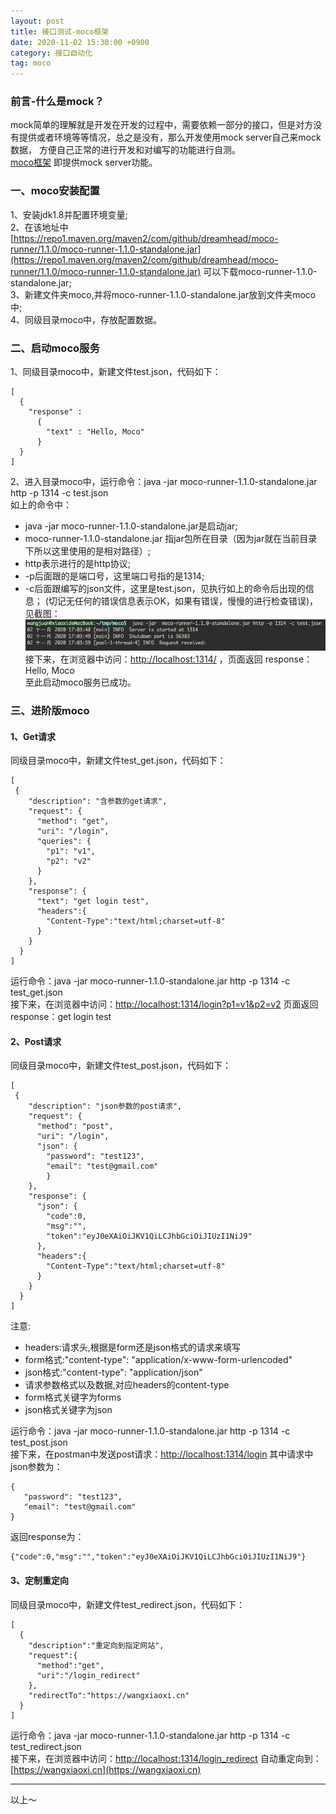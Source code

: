 ```yaml
---
layout: post
title: 接口测试-moco框架
date: 2020-11-02 15:30:00 +0900
category: 接口自动化
tag: moco
---
```


### 前言-什么是mock？
mock简单的理解就是开发在开发的过程中，需要依赖一部分的接口，但是对方没有提供或者环境等等情况，总之是没有，那么开发使用mock server自己来mock数据，
方便自己正常的进行开发和对编写的功能进行自测。\
[moco框架](https://github.com/dreamhead/moco) 即提供mock server功能。

### 一、moco安装配置
1、安装jdk1.8并配置环境变量;\
2、在该地址中[https://repo1.maven.org/maven2/com/github/dreamhead/moco-runner/1.1.0/moco-runner-1.1.0-standalone.jar](https://repo1.maven.org/maven2/com/github/dreamhead/moco-runner/1.1.0/moco-runner-1.1.0-standalone.jar)
可以下载moco-runner-1.1.0-standalone.jar;\
3、新建文件夹moco,并将moco-runner-1.1.0-standalone.jar放到文件夹moco中;\
4、同级目录moco中，存放配置数据。

### 二、启动moco服务
1、同级目录moco中，新建文件test.json，代码如下：
```
[
  {
    "response" :
      {
        "text" : "Hello, Moco"
      }
  }
]
```
2、进入目录moco中，运行命令：java -jar moco-runner-1.1.0-standalone.jar http -p 1314 -c test.json\
如上的命令中：
* java -jar moco-runner-1.1.0-standalone.jar是启动jar;
* moco-runner-1.1.0-standalone.jar 指jar包所在目录（因为jar就在当前目录下所以这里使用的是相对路径）;
* http表示进行的是http协议;
* -p后面跟的是端口号，这里端口号指的是1314;
* -c后面跟编写的json文件，这里是test.json，见执行如上的命令后出现的信息；
(切记无任何的错误信息表示OK，如果有错误，慢慢的进行检查错误)，见截图：
![image](/assets/img/cc/moco-1.png)
接下来，在浏览器中访问：[http://localhost:1314/](http://localhost:1314/) ，页面返回
response：Hello, Moco\
至此启动moco服务已成功。

### 三、进阶版moco
#### 1、Get请求
同级目录moco中，新建文件test_get.json，代码如下：
```
[
 {
    "description": "含参数的get请求",
    "request": {
      "method": "get",
      "uri": "/login",
      "queries": {
        "p1": "v1",
        "p2": "v2"
      }
    },
    "response": {
      "text": "get login test",
      "headers":{
        "Content-Type":"text/html;charset=utf-8"
      }
    }
  }
]
```
运行命令：java -jar moco-runner-1.1.0-standalone.jar http -p 1314 -c test_get.json\
接下来，在浏览器中访问：[http://localhost:1314/login?p1=v1&p2=v2](http://localhost:1314/login?p1=v1&p2=v2)
页面返回response：get login test

#### 2、Post请求
同级目录moco中，新建文件test_post.json，代码如下：
```
[
 {
    "description": "json参数的post请求",
    "request": {
      "method": "post",
      "uri": "/login",
      "json": {
        "password": "test123",
        "email": "test@gmail.com"
        }
    },
    "response": {
      "json": {
        "code":0,
        "msg":"",
        "token":"eyJ0eXAiOiJKV1QiLCJhbGciOiJIUzI1NiJ9"
      },
      "headers":{
        "Content-Type":"text/html;charset=utf-8"
      }
    }
  }
]
```
注意:
* headers:请求头,根据是form还是json格式的请求来填写
* form格式:"content-type": "application/x-www-form-urlencoded"
* json格式:"content-type": "application/json"
* 请求参数格式以及数据,对应headers的content-type
* form格式关键字为forms
* json格式关键字为json

运行命令：java -jar moco-runner-1.1.0-standalone.jar http -p 1314 -c test_post.json\
接下来，在postman中发送post请求：[http://localhost:1314/login](http://localhost:1314/login)
 其中请求中json参数为：
```
{
   "password": "test123",
   "email": "test@gmail.com"
}
```
返回response为：
```
{"code":0,"msg":"","token":"eyJ0eXAiOiJKV1QiLCJhbGciOiJIUzI1NiJ9"}
```

#### 3、定制重定向
同级目录moco中，新建文件test_redirect.json，代码如下：
```
[
  {
    "description":"重定向到指定网站",
    "request":{
      "method":"get",
      "uri":"/login_redirect"
    },
    "redirectTo":"https://wangxiaoxi.cn"
  }
]
```
运行命令：java -jar moco-runner-1.1.0-standalone.jar http -p 1314 -c test_redirect.json\
接下来，在浏览器中访问：[http://localhost:1314/login_redirect](http://localhost:1314/login_redirect)
自动重定向到：[https://wangxiaoxi.cn](https://wangxiaoxi.cn)

---
以上～
